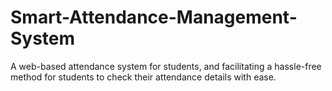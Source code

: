 # Smart-Attendance-Management-System
A web-based attendance system for students, and facilitating a hassle-free method for students to check their attendance details with ease.
